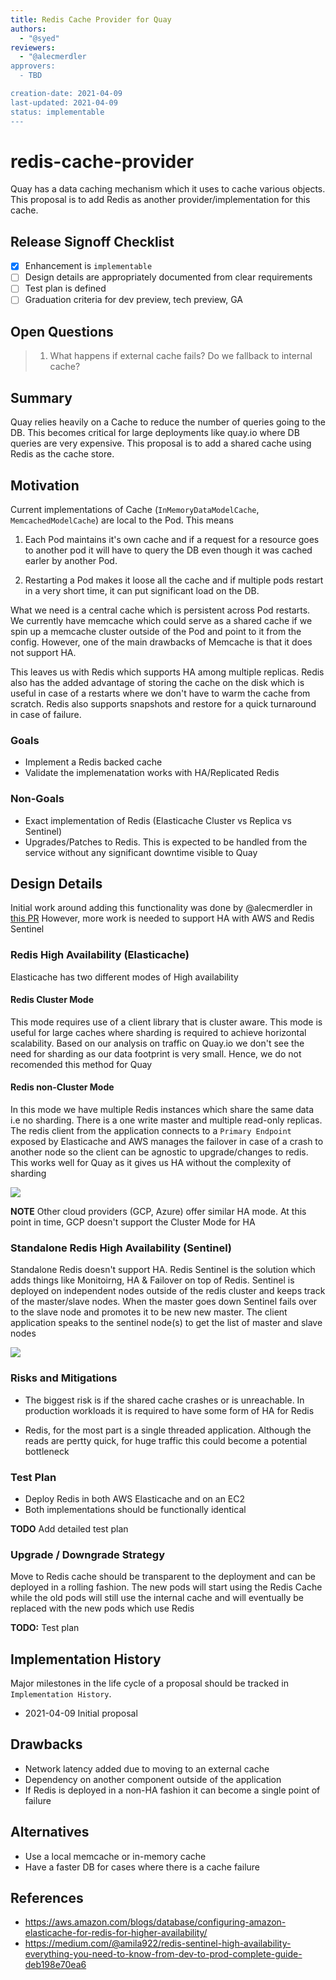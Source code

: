```yaml
---
title: Redis Cache Provider for Quay
authors:
  - "@syed"
reviewers:
  - "@alecmerdler
approvers:
  - TBD

creation-date: 2021-04-09
last-updated: 2021-04-09
status: implementable
---
```


# redis-cache-provider 

Quay has a data caching mechanism which it uses to cache various objects.
This proposal is to add Redis as another provider/implementation for this cache.

## Release Signoff Checklist

- [x] Enhancement is `implementable`
- [ ] Design details are appropriately documented from clear requirements
- [ ] Test plan is defined
- [ ] Graduation criteria for dev preview, tech preview, GA

## Open Questions

 > 1. What happens if external cache fails? Do we fallback to internal cache? 

## Summary

Quay relies heavily on a Cache to reduce the number of queries going to the DB.
This becomes critical for large deployments like quay.io where DB queries are
very expensive. This proposal is to add a shared cache using Redis as the cache store.

## Motivation

Current implementations of Cache (`InMemoryDataModelCache`,
`MemcachedModelCache`) are local to the Pod. This means

1. Each Pod maintains it's own cache and if a request for a resource goes to
   another pod it will have to query the DB even though it was cached earler by
   another Pod. 

2. Restarting a Pod makes it loose all the cache and if multiple pods restart in a
   very short time, it can put significant load on the DB.

What we need is a central cache which is persistent across Pod restarts. We
currently have memcache which could serve as a shared cache if we spin up a
memcache cluster outside of the Pod and point to it from the config. However,
one of the main drawbacks of Memcache is that it does not support HA.

This leaves us with Redis which supports HA among multiple replicas. Redis also
has the added advantage of storing the cache on the disk which is useful in case
of a restarts where we don't have to warm the cache from scratch. Redis also supports
snapshots and restore for a quick turnaround in case of failure.

### Goals

* Implement a Redis backed cache
* Validate the implemenatation works with HA/Replicated Redis

### Non-Goals

* Exact implementation of Redis (Elasticache Cluster vs Replica vs Sentinel)
* Upgrades/Patches to Redis. This is expected to be handled from the service
  without any significant downtime visible to Quay

## Design Details

Initial work around adding this functionality was done by @alecmerdler in [this PR](https://github.com/quay/quay/pull/444)
However, more work is needed to support HA with AWS and Redis Sentinel


### Redis High Availability (Elasticache)

Elasticache has two different modes of High availability

#### Redis Cluster Mode

This mode requires use of a client library that is cluster aware. This mode is
useful for large caches where sharding is required to achieve horizontal
scalability. Based on our analysis on traffic on Quay.io we don't see the need
for sharding as our data footprint is very small. Hence, we do not recomended
this method for Quay
   
#### Redis non-Cluster Mode

In this mode we have multiple Redis instances which share the same data i.e no
sharding. There is a one write master and multiple read-only replicas. The
redis client from the application connects to a `Primary Endpoint` exposed by
Elasticache and AWS manages the failover in case of a crash to another node so
the client can be agnostic to upgrade/changes to redis. This works well for
Quay as it gives us HA without the complexity of sharding 

![](https://d2908q01vomqb2.cloudfront.net/887309d048beef83ad3eabf2a79a64a389ab1c9f/2021/03/10/Screen-Shot-2021-03-10-at-09.44.22.png)

**NOTE** Other cloud providers (GCP, Azure) offer similar HA mode. At this point in time, GCP doesn't support the Cluster Mode for HA

### Standalone Redis High Availability (Sentinel)

Standalone Redis doesn't support HA. Redis Sentinel is the solution which adds
things like Monitoirng, HA & Failover on top of Redis. Sentinel is deployed on independent
nodes outside of the redis cluster and keeps track of the master/slave nodes. When the master goes
down Sentinel fails over to the slave node and promotes it to be new new master. The client application
speaks to the sentinel node(s) to get the list of master and slave nodes

![](https://miro.medium.com/max/700/1*gszoEBW0lupbMDDGGgYOPA.png)


### Risks and Mitigations

* The biggest risk is if the shared cache crashes or is unreachable. In
  production workloads it is required to have some form of HA for Redis

* Redis, for the most part is a single threaded application. Although the reads
  are pertty quick, for huge traffic this could become a potential bottleneck


### Test Plan

* Deploy Redis in both AWS Elasticache and on an EC2
* Both implementations should be functionally identical

**TODO** Add detailed test plan
### Upgrade / Downgrade Strategy

Move to Redis cache should be transparent to the deployment and can be deployed
in a rolling fashion. The new pods will start using the Redis Cache while the old pods
will still use the internal cache and will eventually be replaced with the new pods which
use Redis

**TODO:** Test plan

## Implementation History

Major milestones in the life cycle of a proposal should be tracked in `Implementation
History`.

* 2021-04-09 Initial proposal

## Drawbacks

* Network latency added due to moving to an external cache
* Dependency on another component outside of the application
* If Redis is deployed in a non-HA fashion it can become a single point of failure

## Alternatives

* Use a local memcache or in-memory cache
* Have a faster DB for cases where there is a cache failure

## References

* https://aws.amazon.com/blogs/database/configuring-amazon-elasticache-for-redis-for-higher-availability/
* https://medium.com/@amila922/redis-sentinel-high-availability-everything-you-need-to-know-from-dev-to-prod-complete-guide-deb198e70ea6
